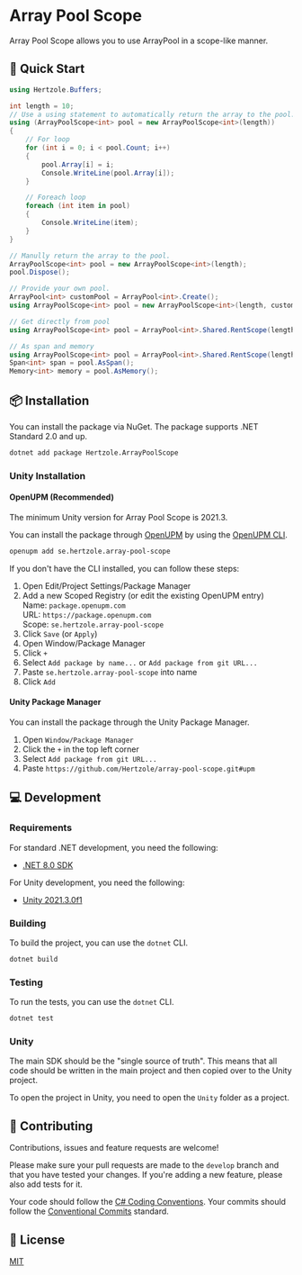 # Array Pool Scope

Array Pool Scope allows you to use ArrayPool in a scope-like manner.

## 💨 Quick Start

```csharp
using Hertzole.Buffers;

int length = 10;
// Use a using statement to automatically return the array to the pool.
using (ArrayPoolScope<int> pool = new ArrayPoolScope<int>(length))
{
    // For loop
    for (int i = 0; i < pool.Count; i++)
    {
        pool.Array[i] = i;
        Console.WriteLine(pool.Array[i]);
    }

    // Foreach loop
    foreach (int item in pool)
    {
        Console.WriteLine(item);
    }
}

// Manully return the array to the pool.
ArrayPoolScope<int> pool = new ArrayPoolScope<int>(length);
pool.Dispose();

// Provide your own pool.
ArrayPool<int> customPool = ArrayPool<int>.Create();
using ArrayPoolScope<int> pool = new ArrayPoolScope<int>(length, customPool);

// Get directly from pool
using ArrayPoolScope<int> pool = ArrayPool<int>.Shared.RentScope(length);

// As span and memory
using ArrayPoolScope<int> pool = ArrayPool<int>.Shared.RentScope(length);
Span<int> span = pool.AsSpan();
Memory<int> memory = pool.AsMemory();
```

## 📦 Installation

You can install the package via NuGet. The package supports .NET Standard 2.0 and up.

```bash
dotnet add package Hertzole.ArrayPoolScope
```

### Unity Installation

#### OpenUPM (Recommended)

The minimum Unity version for Array Pool Scope is 2021.3.

You can install the package through [OpenUPM](https://openupm.com/) by using the [OpenUPM CLI](https://github.com/openupm/openupm-cli#openupm-cli).

```bash
openupm add se.hertzole.array-pool-scope
```

If you don't have the CLI installed, you can follow these steps:

1. Open Edit/Project Settings/Package Manager
2. Add a new Scoped Registry (or edit the existing OpenUPM entry)   
     Name: `package.openupm.com`  
     URL: `https://package.openupm.com`  
     Scope: `se.hertzole.array-pool-scope`
3. Click `Save` (or `Apply`)
4. Open Window/Package Manager
5. Click `+`
6. Select `Add package by name...` or `Add package from git URL...`
7. Paste `se.hertzole.array-pool-scope` into name 
8. Click `Add`

#### Unity Package Manager

You can install the package through the Unity Package Manager.

1. Open `Window/Package Manager`
2. Click the `+` in the top left corner
3. Select `Add package from git URL...`
4. Paste `https://github.com/Hertzole/array-pool-scope.git#upm`

## 💻 Development

### Requirements

For standard .NET development, you need the following:
- [.NET 8.0 SDK](https://dotnet.microsoft.com/en-us/download/dotnet/8.0)

For Unity development, you need the following:
- [Unity 2021.3.0f1](https://unity.com/releases/editor/whats-new/2021.3.0)

### Building

To build the project, you can use the `dotnet` CLI.

```bash
dotnet build
```

### Testing

To run the tests, you can use the `dotnet` CLI.

```bash
dotnet test
```

### Unity

The main SDK should be the "single source of truth". This means that all code should be written in the main project and then copied over to the Unity project. 

To open the project in Unity, you need to open the `Unity` folder as a project.

## 🤝 Contributing

Contributions, issues and feature requests are welcome!

Please make sure your pull requests are made to the `develop` branch and that you have tested your changes. If you're adding a new feature, please also add tests for it.

Your code should follow the [C# Coding Conventions](https://docs.microsoft.com/en-us/dotnet/csharp/programming-guide/inside-a-program/coding-conventions). Your commits should follow the [Conventional Commits](https://www.conventionalcommits.org/en/v1.0.0/) standard.

## 📃 License

[MIT](https://github.com/Hertzole/array-pool-scope/blob/master/LICENSE)